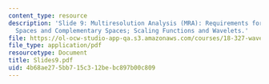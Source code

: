 ```yaml
---
content_type: resource
description: 'Slide 9: Multiresolution Analysis (MRA): Requirements for MRA; Nested
  Spaces and Complementary Spaces; Scaling Functions and Wavelets.'
file: https://ol-ocw-studio-app-qa.s3.amazonaws.com/courses/18-327-wavelets-filter-banks-and-applications-spring-2003/4b68ae275bb715c312bebc897b00c809_Slides9.pdf
file_type: application/pdf
resourcetype: Document
title: Slides9.pdf
uid: 4b68ae27-5bb7-15c3-12be-bc897b00c809
---
```

